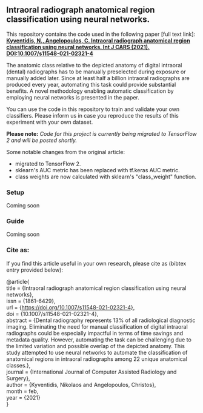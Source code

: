 ## Intraoral radiograph anatomical region classification using neural networks.

This repository contains the code used in the following paper [full text link]:\
[**Kyventidis, N., Angelopoulos, C. Intraoral radiograph anatomical region classification using neural networks. Int J CARS (2021).**](https://rdcu.be/cfNeV) [**DOI:10.1007/s11548-021-02321-4**](https://doi.org/10.1007/s11548-021-02321-4)

The anatomic class relative to the depicted anatomy of digital intraoral (dental) radiographs has to be manually preselected during exposure or manually added later. Since at least half a billion intraoral radiographs are produced every year, automating this task could provide substantial benefits. A novel methodology enabling automatic classification by employing neural networks is presented in the paper.


You can use the code in this repository to train and validate your own classifiers. Please inform us in case you reproduce the results of this experiment with your own dataset.


**Please note:**
*Code for this project is currently being migrated to TensorFlow 2 and will be posted shortly.*

Some notable changes from the original article:

- migrated to TensorFlow 2.
- sklearn's AUC metric has been replaced with tf.keras AUC metric.
- class weights are now calculated with sklearn's "class_weight" function.


### Setup
Coming soon

### Guide
Coming soon


### Cite as:

If you find this article useful in your own research, please cite as (bibtex entry provided below):

@article{\
	title = {Intraoral radiograph anatomical region classification using neural networks},\
	issn = {1861-6429},\
	url = {https://doi.org/10.1007/s11548-021-02321-4}, \
	doi = {10.1007/s11548-021-02321-4},\
	abstract = {Dental radiography represents 13\% of all radiological diagnostic imaging. Eliminating the need for manual classification of digital intraoral radiographs could be especially impactful in terms of time savings and metadata quality. However, automating the task can be challenging due to the limited variation and possible overlap of the depicted anatomy. This study attempted to use neural networks to automate the classification of anatomical regions in intraoral radiographs among 22 unique anatomical classes.},\
	journal = {International Journal of Computer Assisted Radiology and Surgery},\
	author = {Kyventidis, Nikolaos and Angelopoulos, Christos},\
	month = feb,\
	year = {2021}\
}





